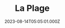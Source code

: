 ---
date: 2023-08-14T05:05:01.000Z
title: La Plage
latitude: 50.907199455612655
longitude: 1.6833391641491178
category: checkin
---